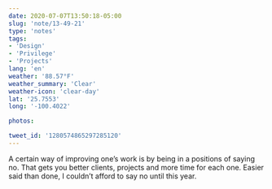```yaml
---
date: 2020-07-07T13:50:18-05:00
slug: 'note/13-49-21'
type: 'notes'
tags:
- 'Design'
- 'Privilege'
- 'Projects'
lang: 'en'
weather: '88.57°F'
weather_summary: 'Clear'
weather-icon: 'clear-day'
lat: '25.7553'
long: '-100.4022'

photos:

tweet_id: '1280574865297285120'
---
```

A certain way of improving one’s work is by being in a positions of saying no. That gets you better clients, projects and more time for each one. 
Easier said than done, I couldn’t afford to say no until this year.    